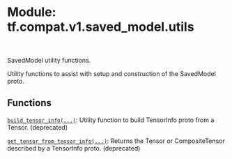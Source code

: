 <div itemscope itemtype="http://developers.google.com/ReferenceObject">
<meta itemprop="name" content="tf.compat.v1.saved_model.utils" />
<meta itemprop="path" content="Stable" />
</div>

# Module: tf.compat.v1.saved_model.utils


<table class="tfo-notebook-buttons tfo-api" align="left">
</table>



SavedModel utility functions.


Utility functions to assist with setup and construction of the SavedModel proto.

## Functions

[`build_tensor_info(...)`](../../../../tf/compat/v1/saved_model/build_tensor_info.md): Utility function to build TensorInfo proto from a Tensor. (deprecated)

[`get_tensor_from_tensor_info(...)`](../../../../tf/compat/v1/saved_model/get_tensor_from_tensor_info.md): Returns the Tensor or CompositeTensor described by a TensorInfo proto. (deprecated)




